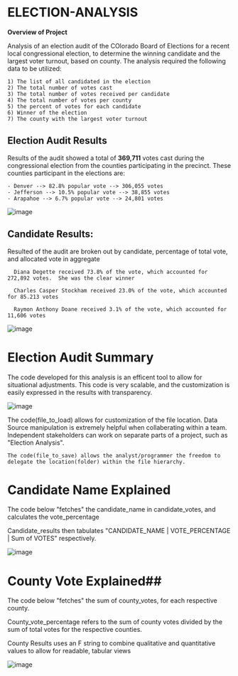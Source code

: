 # ELECTION-ANALYSIS
**Overview of Project**

  Analysis of an election audit of the COlorado Board of Elections for a recent 
  local congressional election, to determine the winning candidate and the largest voter turnout, 
  based on county. The analysis required the following data to be utilized:
    
    1) The list of all candidated in the election
    2) The total number of votes cast
    3) The total number of votes received per candidate
    4) The total number of votes per county
    5) the percent of votes for each candidate
    6) Winner of the election
    7) The county with the largest voter turnout
    
## Election Audit Results ##

  Results of the audit showed a total of **369,711** votes cast during the congressional election
  from the counties participating in the precinct.  These counties participant in the elections are:
  
    - Denver --> 82.8% popular vote --> 306,055 votes  
    - Jefferson --> 10.5% popular vote --> 38,855 votes
    - Arapahoe --> 6.7% popular vote --> 24,801 votes
    
![image](https://user-images.githubusercontent.com/8845050/166129402-c5aca184-7e27-4fdf-8c61-d5ee0e9da461.png)

## Candidate Results: ##

  Resulted of the audit are broken out by candidate, percentage of total vote, and allocated vote in aggregate 
  
      Diana Degette received 73.8% of the vote, which accounted for 272,892 votes.  She was the clear winner
      
      Charles Casper Stockham received 23.0% of the vote, which accounted for 85.213 votes
      
      Raymon Anthony Doane received 3.1% of the vote, which accounted for 11,606 votes
    
![image](https://user-images.githubusercontent.com/8845050/166129454-26dfbe55-7d67-4bf0-aff4-22e72980f1eb.png)
    
# Election Audit Summary

 The code developed for this analysis is an efficent tool to allow for situational adjustments.  This code is very scalable, and the 
 customization is easily expressed in the results with transparency.
  
![image](https://user-images.githubusercontent.com/8845050/166127175-3e2b45bd-5070-4f8e-8b54-63ae654c9f60.png)

  The code(file_to_load) allows for customization of the file location.  Data Source manipulation is extremely helpful when collaberating within a team.  
  Independent stakeholders can work on separate parts of a project, such as "Election Analysis".
  
    The code(file_to_save) allows the analyst/programmer the freedom to delegate the location(folder) within the file hierarchy.  
    
# Candidate Name Explained 

The code below "fetches" the candidate_name in candidate_votes, and calculates the vote_percentage

Candidate_results then tabulates "CANDIDATE_NAME | VOTE_PERCENTAGE | Sum of VOTES" respectively.
 
![image](https://user-images.githubusercontent.com/8845050/166127698-bb1ecb2f-1c8c-4697-a9ac-8efbafa2d109.png)

# County Vote Explained##

The code below "fetches" the sum of county_votes, for each respective county.

County_vote_percentage refers to the sum of county votes divided by the sum of total votes for the respective counties.

County Results uses an F string to combine qualitative and quantitative values to allow for readable, tabular views
  
  ![image](https://user-images.githubusercontent.com/8845050/166128158-0cd18615-11df-4ec4-814e-c4b87baecd9c.png)

  


    
    
